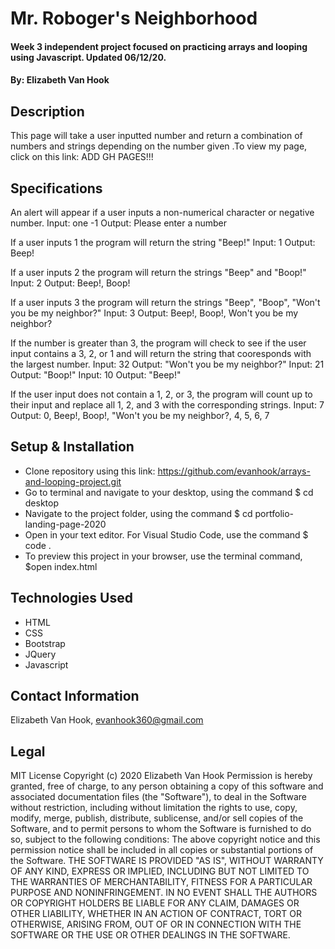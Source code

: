 # Mr. Roboger's Neighborhood

#### Week 3 independent project focused on practicing arrays and looping using Javascript. Updated 06/12/20.

#### By: Elizabeth Van Hook

## Description
This page will take a user inputted number and return a combination of numbers and strings depending on the number given .To view my page, click on this link: ADD GH PAGES!!!

## Specifications

An alert will appear if a user inputs a non-numerical character or negative number.
Input: one  -1
Output: Please enter a number

If a user inputs 1 the program will return the string "Beep!"
Input: 1
Output: Beep!

If a user inputs 2 the program  will return the strings "Beep" and "Boop!"
Input: 2
Output: Beep!, Boop!

If a user inputs 3 the program will return the strings "Beep", "Boop", "Won't you be my neighbor?"
Input: 3
Output: Beep!, Boop!, Won't you be my neighbor?

If the number is greater than 3, the program will check to see if the user input contains a 3, 2, or 1 and will return the string that cooresponds with the largest number.
Input: 32
Output: "Won't you be my neighbor?"
Input: 21
Output: "Boop!"
Input: 10
Output: "Beep!"

If the user input does not contain a 1, 2, or 3, the program will count up to their input and replace all 1, 2, and 3 with the corresponding strings.
Input: 7
Output: 0, Beep!, Boop!, "Won't you be my neighbor?, 4, 5, 6, 7


## Setup & Installation
* Clone repository using this link: https://github.com/evanhook/arrays-and-looping-project.git
* Go to terminal and navigate to your desktop, using the command $ cd desktop
* Navigate to the project folder, using the command $ cd portfolio-landing-page-2020
* Open in your text editor. For Visual Studio Code, use the command $ code .
* To preview this project in your browser, use the terminal command, $open index.html

## Technologies Used
* HTML
* CSS
* Bootstrap
* JQuery
* Javascript

## Contact Information
Elizabeth Van Hook, evanhook360@gmail.com

## Legal
MIT License
Copyright (c) 2020 Elizabeth Van Hook
Permission is hereby granted, free of charge, to any person obtaining a copy
of this software and associated documentation files (the "Software"), to deal
in the Software without restriction, including without limitation the rights
to use, copy, modify, merge, publish, distribute, sublicense, and/or sell
copies of the Software, and to permit persons to whom the Software is
furnished to do so, subject to the following conditions:
The above copyright notice and this permission notice shall be included in all
copies or substantial portions of the Software.
THE SOFTWARE IS PROVIDED "AS IS", WITHOUT WARRANTY OF ANY KIND, EXPRESS OR
IMPLIED, INCLUDING BUT NOT LIMITED TO THE WARRANTIES OF MERCHANTABILITY,
FITNESS FOR A PARTICULAR PURPOSE AND NONINFRINGEMENT. IN NO EVENT SHALL THE
AUTHORS OR COPYRIGHT HOLDERS BE LIABLE FOR ANY CLAIM, DAMAGES OR OTHER
LIABILITY, WHETHER IN AN ACTION OF CONTRACT, TORT OR OTHERWISE, ARISING FROM,
OUT OF OR IN CONNECTION WITH THE SOFTWARE OR THE USE OR OTHER DEALINGS IN THE
SOFTWARE.